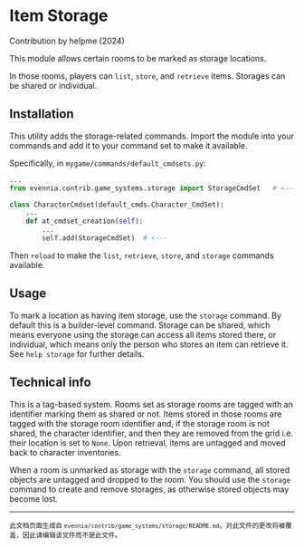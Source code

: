 # Item Storage

Contribution by helpme (2024)

This module allows certain rooms to be marked as storage locations.

In those rooms, players can `list`, `store`, and `retrieve` items. Storages can be shared or individual.

## Installation

This utility adds the storage-related commands. Import the module into your commands and add it to your command set to make it available.

Specifically, in `mygame/commands/default_cmdsets.py`:

```python
...
from evennia.contrib.game_systems.storage import StorageCmdSet   # <---

class CharacterCmdset(default_cmds.Character_CmdSet):
    ...
    def at_cmdset_creation(self):
        ...
        self.add(StorageCmdSet)  # <---

```

Then `reload` to make the `list`, `retrieve`, `store`, and `storage` commands available.

## Usage

To mark a location as having item storage, use the `storage` command. By default this is a builder-level command. Storage can be shared, which means everyone using the storage can access all items stored there, or individual, which means only the person who stores an item can retrieve it. See `help storage` for further details.

## Technical info

This is a tag-based system. Rooms set as storage rooms are tagged with an identifier marking them as shared or not. Items stored in those rooms are tagged with the storage room identifier and, if the storage room is not shared, the character identifier, and then they are removed from the grid i.e. their location is set to `None`. Upon retrieval, items are untagged and moved back to character inventories.

When a room is unmarked as storage with the `storage` command, all stored objects are untagged and dropped to the room. You should use the `storage` command to create and remove storages, as otherwise stored objects may become lost.

----

<small>此文档页面生成自 `evennia/contrib/game_systems/storage/README.md`。对此文件的更改将被覆盖，因此请编辑该文件而不是此文件。</small>
